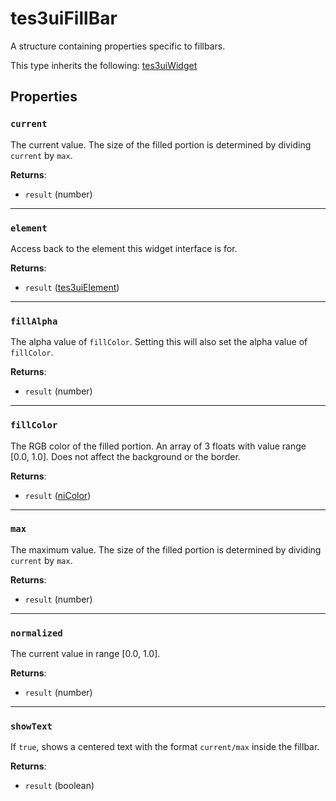 # tes3uiFillBar
<div class="search_terms" style="display: none">tes3uifillbar, fillbar</div>

<!---
	This file is autogenerated. Do not edit this file manually. Your changes will be ignored.
	More information: https://github.com/MWSE/MWSE/tree/master/docs
-->

A structure containing properties specific to fillbars.

This type inherits the following: [tes3uiWidget](../../types/tes3uiWidget)
## Properties

### `current`
<div class="search_terms" style="display: none">current</div>

The current value. The size of the filled portion is determined by dividing `current` by `max`.

**Returns**:

* `result` (number)

***

### `element`
<div class="search_terms" style="display: none">element</div>

Access back to the element this widget interface is for.

**Returns**:

* `result` ([tes3uiElement](../../types/tes3uiElement))

***

### `fillAlpha`
<div class="search_terms" style="display: none">fillalpha</div>

The alpha value of `fillColor`. Setting this will also set the alpha value of `fillColor`.

**Returns**:

* `result` (number)

***

### `fillColor`
<div class="search_terms" style="display: none">fillcolor</div>

The RGB color of the filled portion. An array of 3 floats with value range [0.0, 1.0]. Does not affect the background or the border.

**Returns**:

* `result` ([niColor](../../types/niColor))

***

### `max`
<div class="search_terms" style="display: none">max</div>

The maximum value. The size of the filled portion is determined by dividing `current` by `max`.

**Returns**:

* `result` (number)

***

### `normalized`
<div class="search_terms" style="display: none">normalized</div>

The current value in range [0.0, 1.0].

**Returns**:

* `result` (number)

***

### `showText`
<div class="search_terms" style="display: none">showtext, text</div>

If `true`, shows a centered text with the format `current/max` inside the fillbar.

**Returns**:

* `result` (boolean)


